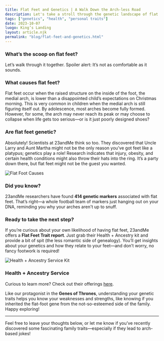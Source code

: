```yaml
---
title: Flat Feet and Genetics | A Walk Down the Arch-less Road  
description: Let's take a stroll through the genetic landscape of flat feet.  
tags: ["genetics", "health", "personal traits"]  
date: 2023-10-07  
luogo: King’s Landing  
layout: article.njk  
permalink: "blog/flat-feet-and-genetics.html"  
---
```


### What’s the scoop on flat feet? 

Let’s walk through it together. Spoiler alert: It’s not as comfortable as it sounds.

### What causes flat feet?

Flat feet occur when the raised structure on the inside of the foot, the medial arch, is lower than a disappointed child’s expectations on Christmas morning. This is very common in children when the medial arch is still figuring itself out. By adolescence, most arches become fully formed. However, for some, the arch may never reach its peak or may choose to collapse when life gets too serious—or is it just poorly designed shoes?

### Are flat feet genetic?

Absolutely! Scientists at 23andMe think so too. They discovered that Uncle Larry and Aunt Martha might not be the only reason you’ve got feet like a platypus; genetics play a role! Research indicates that injury, obesity, and certain health conditions might also throw their hats into the ring. It’s a party down there, but flat feet might not be the guest you wanted.

![Flat Foot Causes](https://you.23andme.com/static/img/reports/mini/flat_feet/story_factors.svg)

### Did you know?

23andMe researchers have found **414 genetic markers** associated with flat feet. That’s right—a whole football team of markers just hanging out on your DNA, reminding you why your arches aren't up to snuff.

### Ready to take the next step?

If you’re curious about your own likelihood of having flat feet, 23andMe offers a **Flat Feet Trait report**. Just grab their Health + Ancestry kit and provide a bit of spit (the less romantic side of genealogy). You’ll get insights about your genetics and how they relate to your feet—and don’t worry, no fancy footwork is required!

![Health + Ancestry Service Kit](https://pub-prd-seohub-us-west-2.s3.us-west-2.amazonaws.com/wp-content/uploads/sites/2/2022/03/HA-Kit-Image-1.png)

### Health + Ancestry Service

Curious to learn more? Check out their offerings [here](https://www.23andme.com/dna-health-ancestry/). 

Like our protagonist in the **Genes of Thrones**, understanding your genetic traits helps you know your weaknesses and strengths, like knowing if you inherited the flat-foot gene from the not-so-esteemed side of the family. Happy exploring!

---  
Feel free to leave your thoughts below, or let me know if you’ve recently discovered some fascinating family traits—especially if they lead to arch-based jokes!